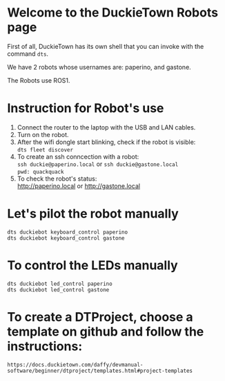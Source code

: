 # Welcome to the DuckieTown Robots page
First of all, DuckieTown has its own shell that you can invoke with the command `dts`.

We have 2 robots whose usernames are: paperino, and gastone.

The Robots use ROS1.

# Instruction for Robot's use
1. Connect the router to the laptop with the USB and LAN cables.
2. Turn on the robot.
3. After the wifi dongle start blinking, check if the robot is visible:<br>
    `dts fleet discover`
4. To create an ssh conncection with a robot:<br>
    `ssh duckie@paperino.local` or `ssh duckie@gastone.local` <br>
    `pwd: quackquack`
5. To check the robot's status:<br>
    http://paperino.local or http://gastone.local


# Let's pilot the robot manually
`dts duckiebot keyboard_control paperino`<br>
`dts duckiebot keyboard_control gastone`

# To control the LEDs manually
`dts duckiebot led_control paperino`<br>
`dts duckiebot led_control gastone`

# To create a DTProject, choose a template on github and follow the instructions:
    https://docs.duckietown.com/daffy/devmanual-software/beginner/dtproject/templates.html#project-templates     
 
